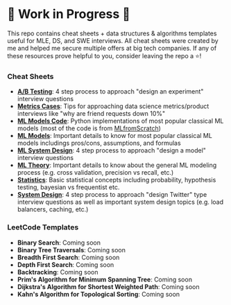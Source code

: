 # 🚧 Work in Progress 🚧

This repo contains cheat sheets + data structures & algorithms templates useful for MLE, DS, and SWE interviews. All cheat sheets were created by me and helped me secure multiple offers at big tech companies. If any of these resources prove helpful to you, consider leaving the repo a ⭐!

### Cheat Sheets
- [**A/B Testing**](https://github.com/edwardleardi/mle-ds-swe-cheat-sheets/blob/main/cheat-sheets/ab-testing.pdf): 4 step process to approach "design an experiment" interview questions
- [**Metrics Cases**](https://github.com/edwardleardi/mle-ds-swe-cheat-sheets/blob/main/cheat-sheets/metrics-cases.pdf): Tips for approaching data science metrics/product interviews like "why are friend requests down 10%"
- [**ML Models Code**](https://github.com/edwardleardi/mle-ds-swe-cheat-sheets/blob/main/cheat-sheets/ml-models-code.ipynb): Python implementations of most popular classical ML models (most of the code is from [MLfromScratch](https://github.com/python-engineer/MLfromscratch))
- [**ML Models**](https://github.com/edwardleardi/mle-ds-swe-cheat-sheets/blob/main/cheat-sheets/ml-models.pdf): Important details to know for most popular classical ML models includings pros/cons, assumptions, and formulas
- [**ML System Design**](https://github.com/edwardleardi/mle-ds-swe-cheat-sheets/blob/main/cheat-sheets/ml-system-design.pdf): 4 step process to approach "design a model" interview questions
- [**ML Theory**](https://github.com/edwardleardi/mle-ds-swe-cheat-sheets/blob/main/cheat-sheets/ml-theory.pdf): Important details to know about the general ML modeling process (e.g. cross validation, precision vs recall, etc.)
- [**Statistics**](https://github.com/edwardleardi/mle-ds-swe-cheat-sheets/blob/main/cheat-sheets/statistics.pdf): Basic statistical concepts including probability, hypothesis testing, bayesian vs frequentist etc.
- [**System Design**](https://github.com/edwardleardi/mle-ds-swe-cheat-sheets/blob/main/cheat-sheets/system-design.pdf): 4 step process to approach "design Twitter" type interview questions as well as important system design topics (e.g. load balancers, caching, etc.)

### LeetCode Templates
- **Binary Search**: Coming soon
- **Binary Tree Traversals**: Coming soon
- **Breadth First Search**: Coming soon
- **Depth First Search**: Coming soon
- **Backtracking**: Coming soon
- **Prim's Algorithm for Minimum Spanning Tree**: Coming soon
- **Dijkstra's Algorithm for Shortest Weighted Path**: Coming soon
- **Kahn's Algorithm for Topological Sorting**: Coming soon
